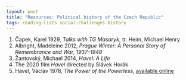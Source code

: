 ```yaml
---
layout: post
title: "Resources: Political history of the Czech Republic"
tags: reading-lists social-challenges history
---
```

1. Čapek, Karel 1929, *Talks with TG Masaryk*, tr. Heim, Michael Henry
2. Albright, Madeleine 2012, *Prague Winter: A Personal Story of Remembrance and War, 1937–1948*
3. Žantovský, Michael 2014, *Havel: A Life*
4. The 2020 film *Havel* directed by Slávek Horák
5. Havel, Václav 1978, *The Power of the Powerless*, [available online](https://www.nonviolent-conflict.org/wp-content/uploads/1979/01/the-power-of-the-powerless.pdf)

